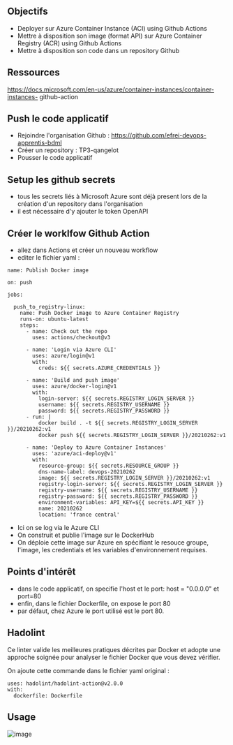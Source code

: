 ## Objectifs

* Deployer sur Azure Container Instance (ACI) using Github Actions
* Mettre à disposition son image (format API) sur Azure Container Registry (ACR) using
Github Actions
* Mettre à disposition son code dans un repository Github

## Ressources 

https://docs.microsoft.com/en-us/azure/container-instances/container-instances-
github-action

## Push le code applicatif

- Rejoindre l'organisation Github : https://github.com/efrei-devops-apprentis-bdml 
- Créer un repository :  TP3-qangelot
- Pousser le code applicatif

## Setup les github secrets 

- tous les secrets liés à Microsoft Azure sont déjà present lors de la création d'un repository dans l'organisation
- il est nécessaire d'y ajouter le token OpenAPI  

## Créer le worklfow Github Action

- allez dans Actions et créer un nouveau workflow
- editer le fichier yaml :

```
name: Publish Docker image

on: push

jobs:

  push_to_registry-linux:
    name: Push Docker image to Azure Container Registry
    runs-on: ubuntu-latest
    steps:
      - name: Check out the repo
        uses: actions/checkout@v3
      
      - name: 'Login via Azure CLI'
        uses: azure/login@v1
        with:
          creds: ${{ secrets.AZURE_CREDENTIALS }}
      
      - name: 'Build and push image'
        uses: azure/docker-login@v1
        with:
          login-server: ${{ secrets.REGISTRY_LOGIN_SERVER }}
          username: ${{ secrets.REGISTRY_USERNAME }}
          password: ${{ secrets.REGISTRY_PASSWORD }}
      - run: |
          docker build . -t ${{ secrets.REGISTRY_LOGIN_SERVER }}/20210262:v1
          docker push ${{ secrets.REGISTRY_LOGIN_SERVER }}/20210262:v1
    
      - name: 'Deploy to Azure Container Instances'
        uses: 'azure/aci-deploy@v1'
        with:
          resource-group: ${{ secrets.RESOURCE_GROUP }}
          dns-name-label: devops-20210262
          image: ${{ secrets.REGISTRY_LOGIN_SERVER }}/20210262:v1
          registry-login-server: ${{ secrets.REGISTRY_LOGIN_SERVER }}
          registry-username: ${{ secrets.REGISTRY_USERNAME }}
          registry-password: ${{ secrets.REGISTRY_PASSWORD }}
          environment-variables: API_KEY=${{ secrets.API_KEY }}
          name: 20210262
          location: 'france central'
```

- Ici on se log via le Azure CLI
- On construit et publie l'image sur le DockerHub
- On déploie cette image sur Azure en spécifiant le resouce groupe, l'image, les credentials et les variables d'environnement requises.

## Points d'intérêt 

- dans le code applicatif, on specifie l'host et le port: host = "0.0.0.0" et port=80
- enfin, dans le fichier Dockerfile, on expose le port 80
- par défaut, chez Azure le port utilisé est le port 80.

## Hadolint

Ce linter valide les meilleures pratiques décrites par Docker et adopte une approche soignée pour analyser le fichier Docker que vous devez vérifier.

On ajoute cette commande dans le fichier yaml original : 
```
uses: hadolint/hadolint-action@v2.0.0
with:
  dockerfile: Dockerfile
```

## Usage 

![image](https://user-images.githubusercontent.com/57401552/174299823-3418eb9f-1219-4f47-816a-b513392c125a.png)


